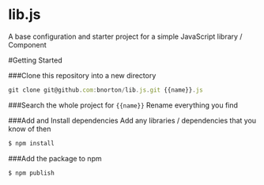 # lib.js

A base configuration and starter project for a simple JavaScript library / Component

#Getting Started

###Clone this repository into a new directory
```javascript
git clone git@github.com:bnorton/lib.js.git {{name}}.js
```

###Search the whole project for `{{name}}`
Rename everything you find

###Add and Install dependencies
Add any libraries / dependencies that you know of then
```bash
$ npm install
```

###Add the package to npm
```bash
$ npm publish
```
